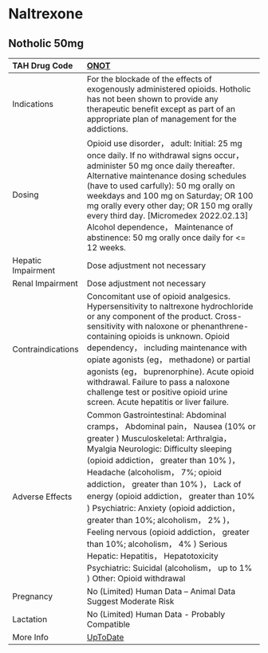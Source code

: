 # Naltrexone

## Notholic 50mg

| TAH Drug Code      | [ONOT](https://www.tahsda.org.tw/drugs/hissearch.php?drug_code=ONOT)                                                                                                                                                                                                                                                                                                                                                                                                                                                                                                                                     |
|:-------------------|:---------------------------------------------------------------------------------------------------------------------------------------------------------------------------------------------------------------------------------------------------------------------------------------------------------------------------------------------------------------------------------------------------------------------------------------------------------------------------------------------------------------------------------------------------------------------------------------------------------|
| Indications        | For the blockade of the effects of exogenously administered opioids. Hotholic has not been shown to provide any therapeutic benefit except as part of an appropriate plan of management for the addictions.                                                                                                                                                                                                                                                                                                                                                                                              |
| Dosing             | Opioid use disorder， adult: Initial: 25 mg once daily. If no withdrawal signs occur， administer 50 mg once daily thereafter. Alternative maintenance dosing schedules (have to used carfully): 50 mg orally on weekdays and 100 mg on Saturday; OR 100 mg orally every other day; OR 150 mg orally every third day. [Micromedex 2022.02.13] Alcohol dependence， Maintenance of abstinence: 50 mg orally once daily for <= 12 weeks.                                                                                                                                                                   |
| Hepatic Impairment | Dose adjustment not necessary                                                                                                                                                                                                                                                                                                                                                                                                                                                                                                                                                                            |
| Renal Impairment   | Dose adjustment not necessary                                                                                                                                                                                                                                                                                                                                                                                                                                                                                                                                                                            |
| Contraindications  | Concomitant use of opioid analgesics. Hypersensitivity to naltrexone hydrochloride or any component of the product. Cross-sensitivity with naloxone or phenanthrene-containing opioids is unknown. Opioid dependency， including maintenance with opiate agonists (eg， methadone) or partial agonists (eg， buprenorphine). Acute opioid withdrawal. Failure to pass a naloxone challenge test or positive opioid urine screen. Acute hepatitis or liver failure.                                                                                                                                       |
| Adverse Effects    | Common Gastrointestinal: Abdominal cramps， Abdominal pain， Nausea (10% or greater ) Musculoskeletal: Arthralgia， Myalgia Neurologic: Difficulty sleeping (opioid addiction， greater than 10% )， Headache (alcoholism， 7%; opioid addiction， greater than 10% )， Lack of energy (opioid addiction， greater than 10% ) Psychiatric: Anxiety (opioid addiction， greater than 10%; alcoholism， 2% )， Feeling nervous (opioid addiction， greater than 10%; alcoholism， 4% ) Serious Hepatic: Hepatitis， Hepatotoxicity Psychiatric: Suicidal (alcoholism， up to 1% ) Other: Opioid withdrawal |
| Pregnancy          | No (Limited) Human Data – Animal Data Suggest Moderate Risk                                                                                                                                                                                                                                                                                                                                                                                                                                                                                                                                              |
| Lactation          | No (Limited) Human Data - Probably Compatible                                                                                                                                                                                                                                                                                                                                                                                                                                                                                                                                                            |
| More Info          | [UpToDate](https://www.uptodate.com/contents/naltrexone-drug-information)                                                                                                                                                                                                                                                                                                                                                                                                                                                                                                                                |


